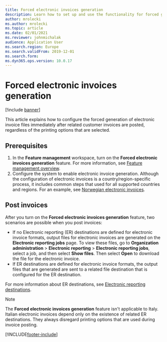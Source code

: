 ```yaml
---
title: Forced electronic invoices generation
description: Learn how to set up and use the functionality for forced generation of electronic invoices, including prerequisites and an outline on post invoices.
author: mrolecki
ms.author: mrolecki
ms.topic: article
ms.date: 02/01/2021
ms.reviewer: johnmichalak
audience: Application User
ms.search.region: Europe
ms.search.validFrom: 2019-12-01
ms.search.form: 
ms.dyn365.ops.version: 10.0.17
---
```


# Forced electronic invoices generation

[!include [banner](../../includes/banner.md)]

This article explains how to configure the forced generation of electronic invoice files immediately after related customer invoices are posted, regardless of the printing options that are selected.

## Prerequisites

1. In the **Feature management** workspace, turn on the **Forced electronic invoices generation** feature. For more information, see [Feature management overview](../../../fin-ops-core/fin-ops/get-started/feature-management/feature-management-overview.md).
2. Configure the system to enable electronic invoice generation. Although the configuration of electronic invoices is a country/region-specific process, it includes common steps that used for all supported countries and regions. For an example, see [Norwegian electronic invoices](../norway/emea-nor-e-invoices.md).

## Post invoices

After you turn on the **Forced electronic invoices generation** feature, two scenarios are possible when you post invoices:

- If no Electronic reporting (ER) destinations are defined for electronic invoice formats, output files for electronic invoices are generated on the **Electronic reporting jobs** page. To view these files, go to **Organization administration** \> **Electronic reporting** \> **Electronic reporting jobs**, select a job, and then select **Show files**. Then select **Open** to download the file for the electronic invoice.
- If ER destinations are defined for electronic invoice formats, the output files that are generated are sent to a related file destination that is configured for the ER destination.

For more information about ER destinations, see [Electronic reporting destinations](../../../fin-ops-core/dev-itpro/analytics/electronic-reporting-destinations.md).

> [!NOTE]
> The **Forced electronic invoices generation** feature isn't applicable to Italy. Italian electronic invoices depend only on the existence of related ER destinations. They always disregard printing options that are used during invoice posting.


[!INCLUDE[footer-include](../../../includes/footer-banner.md)]
